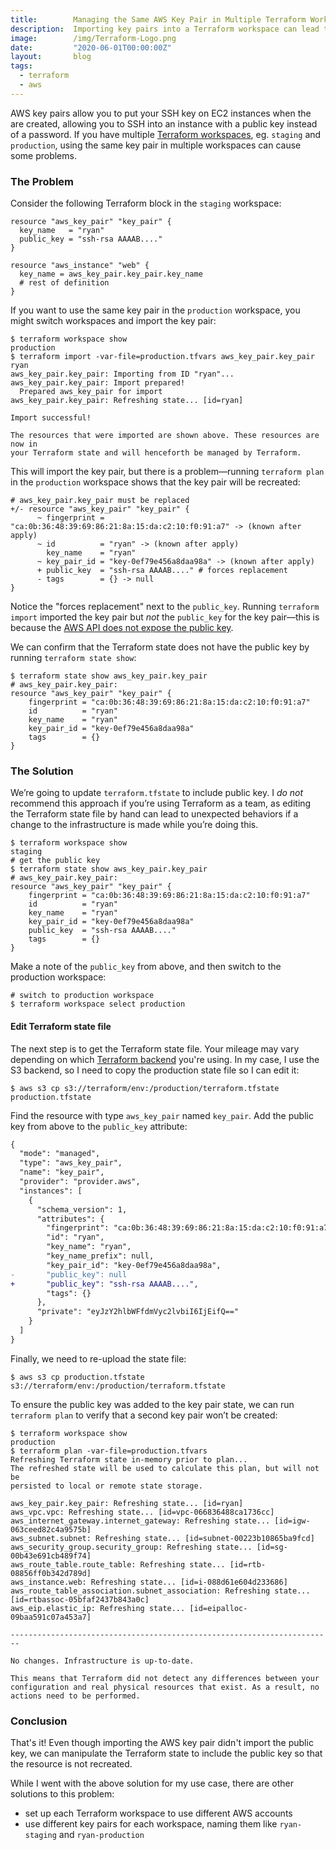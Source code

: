 ```yaml
---
title:        Managing the Same AWS Key Pair in Multiple Terraform Workspaces
description:  Importing key pairs into a Terraform workspace can lead to some unexpected results. This post outlines the problem and provides a solution by manipulating the Terraform state.
image:        /img/Terraform-Logo.png
date:         "2020-06-01T00:00:00Z"
layout:       blog
tags:
  - terraform
  - aws
---
```

AWS key pairs allow you to put your SSH key on EC2 instances when the are created, allowing you to SSH into an instance with a public key instead of a password. If you have multiple [Terraform workspaces](https://www.terraform.io/docs/state/workspaces.html), eg. `staging` and `production`, using the same key pair in multiple workspaces can cause some problems.

### The Problem
Consider the following Terraform block in the `staging` workspace:
```hcl
resource "aws_key_pair" "key_pair" {
  key_name   = "ryan"
  public_key = "ssh-rsa AAAAB...."
}

resource "aws_instance" "web" {
  key_name = aws_key_pair.key_pair.key_name
  # rest of definition
}
```

If you want to use the same key pair in the `production` workspace, you might switch workspaces and import the key pair:
```shell-session
$ terraform workspace show
production
$ terraform import -var-file=production.tfvars aws_key_pair.key_pair ryan
aws_key_pair.key_pair: Importing from ID "ryan"...
aws_key_pair.key_pair: Import prepared!
  Prepared aws_key_pair for import
aws_key_pair.key_pair: Refreshing state... [id=ryan]

Import successful!

The resources that were imported are shown above. These resources are now in
your Terraform state and will henceforth be managed by Terraform.
```

This will import the key pair, but there is a problem&mdash;running `terraform plan` in the `production` workspace shows that the key pair will be recreated:
```hcl
# aws_key_pair.key_pair must be replaced
+/- resource "aws_key_pair" "key_pair" {
      ~ fingerprint = "ca:0b:36:48:39:69:86:21:8a:15:da:c2:10:f0:91:a7" -> (known after apply)
      ~ id          = "ryan" -> (known after apply)
        key_name    = "ryan"
      ~ key_pair_id = "key-0ef79e456a8daa98a" -> (known after apply)
      + public_key  = "ssh-rsa AAAAB...." # forces replacement
      - tags        = {} -> null
}
```

Notice the "forces replacement" next to the `public_key`. Running `terraform import` imported the key pair but _not_ the `public_key` for the key pair&mdash;this is because the [AWS API does not expose the public key](https://github.com/terraform-providers/terraform-provider-aws/issues/1092).

We can confirm that the Terraform state does not have the public key by running `terraform state show`:
```hcl
$ terraform state show aws_key_pair.key_pair
# aws_key_pair.key_pair:
resource "aws_key_pair" "key_pair" {
    fingerprint = "ca:0b:36:48:39:69:86:21:8a:15:da:c2:10:f0:91:a7"
    id          = "ryan"
    key_name    = "ryan"
    key_pair_id = "key-0ef79e456a8daa98a"
    tags        = {}
}
```

### The Solution
We’re going to update `terraform.tfstate` to include public key. I *do not* recommend this approach if you’re using Terraform as a team, as editing the Terraform state file by hand can lead to unexpected behaviors if a change to the infrastructure is made while you’re doing this.

```hcl
$ terraform workspace show
staging
# get the public key
$ terraform state show aws_key_pair.key_pair
# aws_key_pair.key_pair:
resource "aws_key_pair" "key_pair" {
    fingerprint = "ca:0b:36:48:39:69:86:21:8a:15:da:c2:10:f0:91:a7"
    id          = "ryan"
    key_name    = "ryan"
    key_pair_id = "key-0ef79e456a8daa98a"
    public_key  = "ssh-rsa AAAAB...."
    tags        = {}
}
```

Make a note of the `public_key` from above, and then switch to the production workspace:
```shell-session
# switch to production workspace
$ terraform workspace select production
```

#### Edit Terraform state file
The next step is to get the Terraform state file. Your mileage may vary depending on which [Terraform backend](https://www.terraform.io/docs/backends/index.html) you're using. In my case, I use the S3 backend, so I need to copy the production state file so I can edit it:
```shell-session
$ aws s3 cp s3://terraform/env:/production/terraform.tfstate production.tfstate
```

Find the resource with type `aws_key_pair` named `key_pair`. Add the public key from above to the `public_key` attribute:
```diff
{
  "mode": "managed",
  "type": "aws_key_pair",
  "name": "key_pair",
  "provider": "provider.aws",
  "instances": [
    {
      "schema_version": 1,
      "attributes": {
        "fingerprint": "ca:0b:36:48:39:69:86:21:8a:15:da:c2:10:f0:91:a7",
        "id": "ryan",
        "key_name": "ryan",
        "key_name_prefix": null,
        "key_pair_id": "key-0ef79e456a8daa98a",
-       "public_key": null
+       "public_key": "ssh-rsa AAAAB....",
        "tags": {}
      },
      "private": "eyJzY2hlbWFfdmVyc2lvbiI6IjEifQ=="
    }
  ]
}
```

Finally, we need to re-upload the state file:
```shell-session
$ aws s3 cp production.tfstate s3://terraform/env:/production/terraform.tfstate
```

To ensure the public key was added to the key pair state, we can run `terraform plan` to verify that a second key pair won’t be created:
```shell-session
$ terraform workspace show
production
$ terraform plan -var-file=production.tfvars
Refreshing Terraform state in-memory prior to plan...
The refreshed state will be used to calculate this plan, but will not be
persisted to local or remote state storage.

aws_key_pair.key_pair: Refreshing state... [id=ryan]
aws_vpc.vpc: Refreshing state... [id=vpc-066836488ca1736cc]
aws_internet_gateway.internet_gateway: Refreshing state... [id=igw-063ceed82c4a9575b]
aws_subnet.subnet: Refreshing state... [id=subnet-00223b10865ba9fcd]
aws_security_group.security_group: Refreshing state... [id=sg-00b43e691cb489f74]
aws_route_table.route_table: Refreshing state... [id=rtb-08856ff0b342d789d]
aws_instance.web: Refreshing state... [id=i-088d61e604d233686]
aws_route_table_association.subnet_association: Refreshing state... [id=rtbassoc-05bfaf2437b843a0c]
aws_eip.elastic_ip: Refreshing state... [id=eipalloc-09baa591c07a453a7]

------------------------------------------------------------------------

No changes. Infrastructure is up-to-date.

This means that Terraform did not detect any differences between your
configuration and real physical resources that exist. As a result, no
actions need to be performed.
```

### Conclusion
That's it! Even though importing the AWS key pair didn't import the public key, we can manipulate the Terraform state to include the public key so that the resource is not recreated.

While I went with the above solution for my use case, there are other solutions to this problem:
- set up each Terraform workspace to use different AWS accounts
- use different key pairs for each workspace, naming them like `ryan-staging` and `ryan-production`

